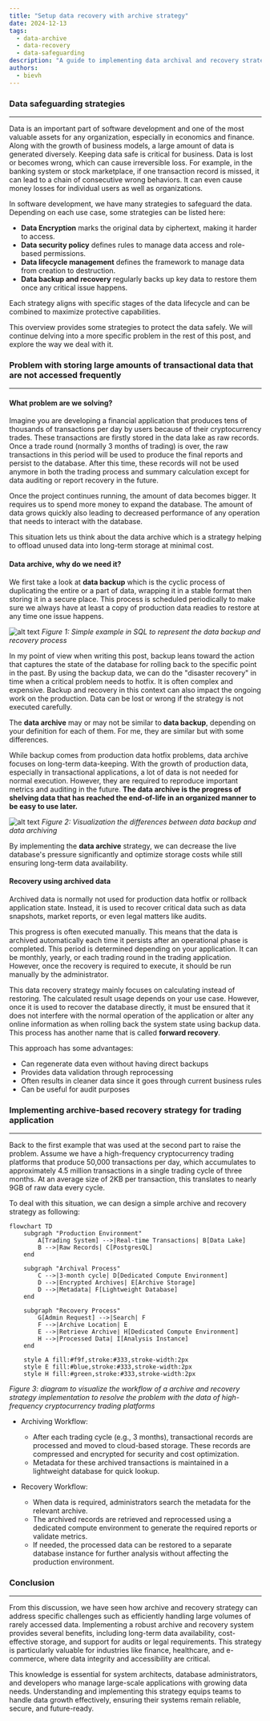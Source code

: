 ```yaml
---
title: "Setup data recovery with archive strategy"
date: 2024-12-13
tags:
  - data-archive
  - data-recovery
  - data-safeguarding
description: "A guide to implementing data archival and recovery strategies for high-volume transactional application"
authors:
  - bievh
---
```


### Data safeguarding strategies
--- 

Data is an important part of software development and one of the most valuable assets for any organization, especially in economics and finance. Along with the growth of business models, a large amount of data is generated diversely. Keeping data safe is critical for business. Data is lost or becomes wrong, which can cause irreversible loss. For example, in the banking system or stock marketplace, if one transaction record is missed, it can lead to a chain of consecutive wrong behaviors. It can even cause money losses for individual users as well as organizations.

In software development, we have many strategies to safeguard the data. Depending on each use case, some strategies can be listed here: 

- **Data Encryption** marks the original data by ciphertext, making it harder to access.
- **Data security policy** defines rules to manage data access and role-based permissions.
- **Data lifecycle management** defines the framework to manage data from creation to destruction.
- **Data backup and recovery** regularly backs up key data to restore them once any critical issue happens.

Each strategy aligns with specific stages of the data lifecycle and can be combined to maximize protective capabilities. 

This overview provides some strategies to protect the data safely. We will continue delving into a more specific problem in the rest of this post, and explore the way we deal with it.

### Problem with storing large amounts of transactional data that are not accessed frequently
---
#### What problem are we solving?

Imagine you are developing a financial application that produces tens of thousands of transactions per day by users because of their cryptocurrency trades. These transactions are firstly stored in the data lake as raw records. Once a trade round (normally 3 months of trading) is over, the raw transactions in this period will be used to produce the final reports and persist to the database. After this time, these records will not be used anymore in both the trading process and summary calculation except for data auditing or report recovery in the future. 

Once the project continues running, the amount of data becomes bigger. It requires us to spend more money to expand the database. The amount of data grows quickly also leading to decreased performance of any operation that needs to interact with the database. 

This situation lets us think about the data archive which is a strategy helping to offload unused data into long-term storage at minimal cost.

#### Data archive, why do we need it?

We first take a look at **data backup** which is the cyclic process of duplicating the entire or a part of data, wrapping it in a stable format then storing it in a secure place. This process is scheduled periodically to make sure we always have at least a copy of production data readies to restore at any time one issue happens.

![alt text](assets/data-backup-and-restore.png)
*Figure 1: Simple example in SQL to represent the data backup and recovery process*

In my point of view when writing this post, backup leans toward the action that captures the state of the database for rolling back to the specific point in the past. By using the backup data, we can do the "disaster recovery" in time when a critical problem needs to hotfix. It is often complex and expensive. Backup and recovery in this context can also impact the ongoing work on the production. Data can be lost or wrong if the strategy is not executed carefully.

The **data archive** may or may not be similar to **data backup**, depending on your definition for each of them. For me, they are similar but with some differences.

While backup comes from production data hotfix problems, data archive focuses on long-term data-keeping. With the growth of production data, especially in transactional applications, a lot of data is not needed for normal execution. However, they are required to reproduce important metrics and auditing in the future. **The data archive is the progress of shelving data that has reached the end-of-life in an organized manner to be easy to use later.**

![alt text](assets/data-backup-and-archive.png)
*Figure 2: Visualization the differences between data backup and data archiving*

By implementing the **data archive** strategy, we can decrease the live database's pressure significantly and optimize storage costs while still ensuring long-term data availability.

#### Recovery using archived data

Archived data is normally not used for production data hotfix or rollback application state. Instead, it is used to recover critical data such as data snapshots, market reports, or even legal matters like audits.

This progress is often executed manually. This means that the data is archived automatically each time it persists after an operational phase is completed. This period is determined depending on your application. It can be monthly, yearly, or each trading round in the trading application. However, once the recovery is required to execute, it should be run manually by the administrator. 

This data recovery strategy mainly focuses on calculating instead of restoring. The calculated result usage depends on your use case. However, once it is used to recover the database directly, it must be ensured that it does not interfere with the normal operation of the application or alter any online information as when rolling back the system state using backup data. This process has another name that is called **forward recovery**.

This approach has some advantages:

- Can regenerate data even without having direct backups
- Provides data validation through reprocessing
- Often results in cleaner data since it goes through current business rules
- Can be useful for audit purposes

### Implementing archive-based recovery strategy for trading application
---

Back to the first example that was used at the second part to raise the problem. Assume we have a high-frequency cryptocurrency trading platforms that produce 50,000 transactions per day, which accumulates to approximately 4.5 million transactions in a single trading cycle of three months. At an average size of 2KB per transaction, this translates to nearly 9GB of raw data every cycle.

To deal with this situation, we can design a simple archive and recovery strategy as following:

```mermaid
flowchart TD
    subgraph "Production Environment"
        A[Trading System] -->|Real-time Transactions| B[Data Lake]
        B -->|Raw Records| C[PostgresQL]
    end

    subgraph "Archival Process"
        C -->|3-month cycle| D[Dedicated Compute Environment]
        D -->|Encrypted Archives| E[Archive Storage]
        D -->|Metadata| F[Lightweight Database]
    end

    subgraph "Recovery Process"
        G[Admin Request] -->|Search| F
        F -->|Archive Location| E
        E -->|Retrieve Archive| H[Dedicated Compute Environment]
        H -->|Processed Data| I[Analysis Instance]
    end

    style A fill:#f9f,stroke:#333,stroke-width:2px
    style E fill:#blue,stroke:#333,stroke-width:2px
    style H fill:#green,stroke:#333,stroke-width:2px
```
*Figure 3: diagram to visualize the workflow of a archive and recovery strategy implementation to resolve the problem with the data of high-frequency cryptocurrency trading platforms*

- Archiving Workflow:
    - After each trading cycle (e.g., 3 months), transactional records are processed and moved to cloud-based storage. These records are compressed and encrypted for security and cost optimization.
    - Metadata for these archived transactions is maintained in a lightweight database for quick lookup.

- Recovery Workflow:
    - When data is required, administrators search the metadata for the relevant archive.
    - The archived records are retrieved and reprocessed using a dedicated compute environment to generate the required reports or validate metrics.
    - If needed, the processed data can be restored to a separate database instance for further analysis without affecting the production environment.

### Conclusion
---

From this discussion, we have seen how archive and recovery strategy can address specific challenges such as efficiently handling large volumes of rarely accessed data. Implementing a robust archive and recovery system provides several benefits, including long-term data availability, cost-effective storage, and support for audits or legal requirements. This strategy is particularly valuable for industries like finance, healthcare, and e-commerce, where data integrity and accessibility are critical.

This knowledge is essential for system architects, database administrators, and developers who manage large-scale applications with growing data needs. Understanding and implementing this strategy equips teams to handle data growth effectively, ensuring their systems remain reliable, secure, and future-ready.
